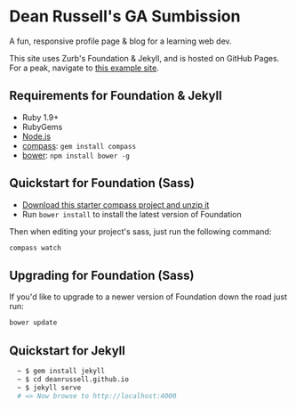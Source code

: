 # Dean Russell's GA Sumbission

A fun, responsive profile page &amp; blog for a learning web dev.

This site uses Zurb's Foundation &amp; Jekyll, and is hosted on GitHub Pages. For a peak, navigate to [this example site](http://dean.cool).

## Requirements for Foundation &amp; Jekyll

  * Ruby 1.9+
  * RubyGems
  * [Node.js](http://nodejs.org)
  * [compass](http://compass-style.org/): `gem install compass`
  * [bower](http://bower.io): `npm install bower -g`

## Quickstart for Foundation (Sass)

  * [Download this starter compass project and unzip it](https://github.com/zurb/foundation-compass-template/archive/master.zip)
  * Run `bower install` to install the latest version of Foundation

Then when editing your project's sass, just run the following command:

```bash
compass watch
```

## Upgrading for Foundation (Sass)

If you'd like to upgrade to a newer version of Foundation down the road just run:

```bash
bower update
```
## Quickstart for Jekyll

  ```bash
	~ $ gem install jekyll
	~ $ cd deanrussell.github.io
	~ $ jekyll serve
	# => Now browse to http://localhost:4000
  ```


